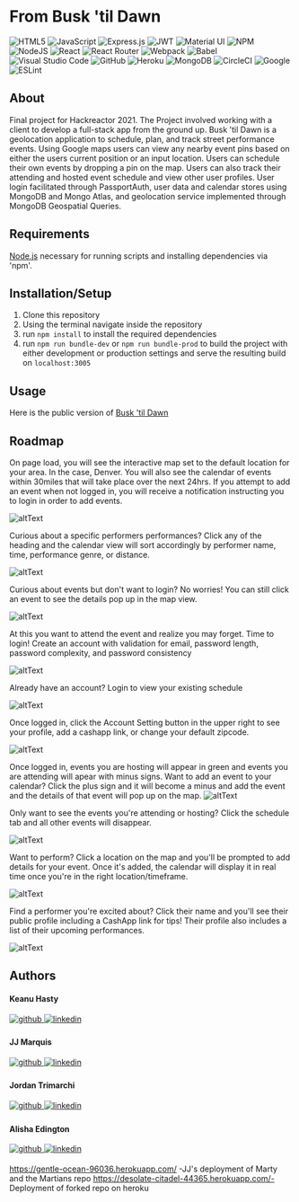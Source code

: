 # From Busk 'til Dawn

![HTML5](https://img.shields.io/badge/html5-%23E34F26.svg?style=for-the-badge&logo=html5&logoColor=white) ![JavaScript](https://img.shields.io/badge/javascript-%23323330.svg?style=for-the-badge&logo=javascript&logoColor=%23F7DF1E) ![Express.js](https://img.shields.io/badge/express.js-%23404d59.svg?style=for-the-badge&logo=express&logoColor=%2361DAFB) ![JWT](https://img.shields.io/badge/JWT-black?style=for-the-badge&logo=JSON%20web%20tokens) ![Material UI](https://img.shields.io/badge/materialui-%230081CB.svg?style=for-the-badge&logo=material-ui&logoColor=white) ![NPM](https://img.shields.io/badge/NPM-%23000000.svg?style=for-the-badge&logo=npm&logoColor=white) ![NodeJS](https://img.shields.io/badge/node.js-6DA55F?style=for-the-badge&logo=node.js&logoColor=white) ![React](https://img.shields.io/badge/react-%2320232a.svg?style=for-the-badge&logo=react&logoColor=%2361DAFB) ![React Router](https://img.shields.io/badge/React_Router-CA4245?style=for-the-badge&logo=react-router&logoColor=white) ![Webpack](https://img.shields.io/badge/webpack-%238DD6F9.svg?style=for-the-badge&logo=webpack&logoColor=black) ![Babel](https://img.shields.io/badge/Babel-F9DC3e?style=for-the-badge&logo=babel&logoColor=black) ![Visual Studio Code](https://img.shields.io/badge/Visual%20Studio%20Code-0078d7.svg?style=for-the-badge&logo=visual-studio-code&logoColor=white) ![GitHub](https://img.shields.io/badge/github-%23121011.svg?style=for-the-badge&logo=github&logoColor=white) ![Heroku](https://img.shields.io/badge/heroku-%23430098.svg?style=for-the-badge&logo=heroku&logoColor=white) ![MongoDB](https://img.shields.io/badge/MongoDB-%234ea94b.svg?style=for-the-badge&logo=mongodb&logoColor=white) ![CircleCI](https://img.shields.io/badge/CIRCLECI-%23161616.svg?style=for-the-badge&logo=circleci&logoColor=white) ![Google](https://img.shields.io/badge/google-4285F4?style=for-the-badge&logo=google&logoColor=white) ![ESLint](https://img.shields.io/badge/ESLint-4B3263?style=for-the-badge&logo=eslint&logoColor=white)

## About

Final project for Hackreactor 2021. The Project involved working with a client to develop a full-stack app from the ground up. Busk 'til Dawn is a geolocation application to schedule, plan, and track street performance events. Using Google maps users can view any nearby event pins based on either the users current position or an input location.
Users can schedule their own events by dropping a pin on the map. Users can also track their attending and hosted event schedule and view other user profiles.
User login facilitated through PassportAuth, user data and calendar stores using MongoDB and Mongo Atlas, and geolocation service implemented through MongoDB Geospatial Queries.

## Requirements

[Node.js](https://nodejs.org) necessary for running scripts and installing dependencies via 'npm'.

## Installation/Setup

1. Clone this repository
2. Using the terminal navigate inside the repository
3. run `npm install` to install the required dependencies
4. run `npm run bundle-dev` or `npm run bundle-prod` to build the project with either development or production settings and serve the resulting build on `localhost:3005`

## Usage
Here is the public version of [Busk 'til Dawn](https://gentle-ocean-96036.herokuapp.com/)

## Roadmap
On page load, you will see the interactive map set to the default location for your area. In the case, Denver. You will also see the calendar of events within 30miles that will take place over the next 24hrs. If you attempt to add an event when not logged in, you will receive a notification instructing you to login in order to add events.

![altText](./readme-images/1.png)


Curious about a specific performers performances? Click any of the heading and the calendar view will sort accordingly by performer name, time, performance genre, or distance.

![altText](./readme-images/2.png)


Curious about events but don't want to login? No worries! You can still click an event to see the details pop up in the map view.

![altText](./readme-images/3.png)


At this you want to attend the event and realize you may forget. Time to login! Create an account with validation for email, password length, password complexity, and password consistency

![altText](./readme-images/9.png)


Already have an account? Login to view your existing schedule

![altText](./readme-images/4.png)


Once logged in, click the Account Setting button in the upper right to see your profile, add a cashapp link, or change your default zipcode.

![altText](./readme-images/5.png)


Once logged in, events you are hosting will appear in green and events you are attending will apear with minus signs. Want to add an event to your calendar? Click the plus sign and it will become a minus and add the event and the details of that event will pop up on the map.
![altText](./readme-images/6.png)

Only want to see the events you're attending or hosting? Click the schedule tab and all other events will disappear.

![altText](./readme-images/7.png)


Want to perform? Click a location on the map and you'll be prompted to add details for your event. Once it's added, the calendar will display it in real time once you're in the right location/timeframe.

![altText](./readme-images/10.png)


Find a performer you're excited about? Click their name and you'll see their public profile including a CashApp link for tips! Their profile also includes a list of their upcoming performances.

![altText](./readme-images/8.png)


## Authors

#### Keanu Hasty
<a href="https://github.com/hastyk52" target="_blank">
<img src=https://img.shields.io/badge/github-%23121011.svg?style=for-the-badge&logo=github&logoColor=white alt=github style="margin-bottom: 5px;" />
</a>
<a href="https://www.linkedin.com/in/keanu-hasty/" target="_blank">
<img src=https://img.shields.io/badge/linkedin-%231E77B5.svg?&style=for-the-badge&logo=linkedin&logoColor=white alt=linkedin style="margin-bottom: 5px;" />
</a>

#### JJ Marquis
<a href="https://github.com/JJMrqs" target="_blank">
<img src=https://img.shields.io/badge/github-%23121011.svg?style=for-the-badge&logo=github&logoColor=white alt=github style="margin-bottom: 5px;" />
</a>
<a href="https://www.linkedin.com/in/jj-marquis/" target="_blank">
<img src=https://img.shields.io/badge/linkedin-%231E77B5.svg?&style=for-the-badge&logo=linkedin&logoColor=white alt=linkedin style="margin-bottom: 5px;" />
</a>

#### Jordan Trimarchi
<a href="https://github.com/Jordan-Trimarchi" target="_blank">
<img src=https://img.shields.io/badge/github-%23121011.svg?style=for-the-badge&logo=github&logoColor=white alt=github style="margin-bottom: 5px;" />
</a>
<a href="https://www.linkedin.com/in/jordan-trimarchi/" target="_blank">
<img src=https://img.shields.io/badge/linkedin-%231E77B5.svg?&style=for-the-badge&logo=linkedin&logoColor=white alt=linkedin style="margin-bottom: 5px;" />
</a>

#### Alisha Edington
<a href="https://github.com/alishaedington" target="_blank">
<img src=https://img.shields.io/badge/github-%23121011.svg?style=for-the-badge&logo=github&logoColor=white alt=github style="margin-bottom: 5px;" />
</a>
<a href="https://www.linkedin.com/in/alisha-edington/" target="_blank">
<img src=https://img.shields.io/badge/linkedin-%231E77B5.svg?&style=for-the-badge&logo=linkedin&logoColor=white alt=linkedin style="margin-bottom: 5px;" />
</a>

https://gentle-ocean-96036.herokuapp.com/ -JJ's deployment of Marty and the Martians repo
https://desolate-citadel-44365.herokuapp.com/- Deployment of forked repo on heroku
